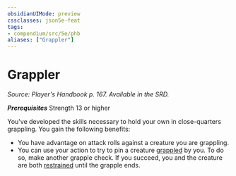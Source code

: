```yaml
---
obsidianUIMode: preview
cssclasses: json5e-feat
tags:
- compendium/src/5e/phb
aliases: ["Grappler"]
---
```

# Grappler
*Source: Player's Handbook p. 167. Available in the SRD.*  

***Prerequisites*** Strength 13 or higher

You've developed the skills necessary to hold your own in close-quarters grappling. You gain the following benefits:

- You have advantage on attack rolls against a creature you are grappling.  
- You can use your action to try to pin a creature [grappled](../../../Rules%20&%20Options/5e%20Rules/conditions.md##grappled) by you. To do so, make another grapple check. If you succeed, you and the creature are both [restrained](../../../Rules%20&%20Options/5e%20Rules/conditions.md##restrained) until the grapple ends.